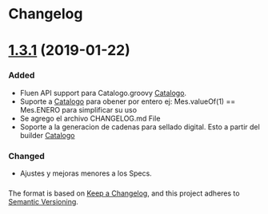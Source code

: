 # Changelog

<a name="1.3.1"></a>
# [1.3.1](https://github.com/ngrx/platform/compare/7.0.0...7.1.0) (2019-01-22)

### Added
- Fluen API support para Catalogo.groovy [Catalogo](https://github.com/lxcancino/econta-lib/blob/master/src/main/groovy/lx/econta/catalogo/Catalogo.groovy).
- Suporte a [Catalogo](https://github.com/lxcancino/econta-lib/blob/master/src/main/groovy/lx/econta/Mes.groovy) para obener
por entero ej: Mes.valueOf(1) == Mes.ENERO para simplificar su uso
- Se agrego el archivo CHANGELOG.md File 
- Soporte a la generacion de cadenas para sellado digital. Esto a partir del 
  builder [Catalogo](https://github.com/lxcancino/econta-lib/blob/master/src/main/groovy/lx/econta/CadenaBuilder.groovy)

### Changed
- Ajustes y mejoras menores a los Specs.

###


The format is based on [Keep a Changelog](https://keepachangelog.com/en/1.0.0/),
and this project adheres to [Semantic Versioning](https://semver.org/spec/v2.0.0.html).




